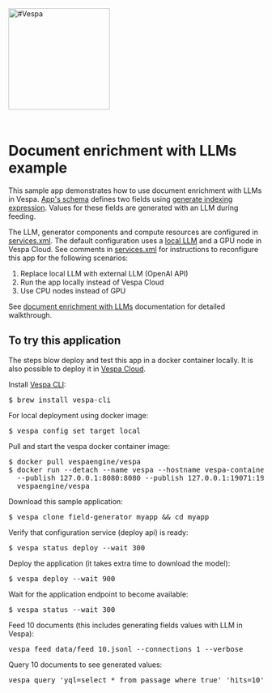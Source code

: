 <!-- Copyright Vespa.ai. Licensed under the terms of the Apache 2.0 license. See LICENSE in the project root.-->

<picture>
  <source media="(prefers-color-scheme: dark)" srcset="https://assets.vespa.ai/logos/Vespa-logo-green-RGB.svg">
  <source media="(prefers-color-scheme: light)" srcset="https://assets.vespa.ai/logos/Vespa-logo-dark-RGB.svg">
  <img alt="#Vespa" width="200" src="https://assets.vespa.ai/logos/Vespa-logo-dark-RGB.svg" style="margin-bottom: 25px;">
</picture>

# Document enrichment with LLMs example

This sample app demonstrates how to use document enrichment with LLMs in Vespa.
[App's schema](schemas/passage.sd) defines two fields using [generate indexing expression](https://docs.vespa.ai/en/reference/indexing-language-reference.html#generate).
Values for these fields are generated with an LLM during feeding.

The LLM, generator components and compute resources are configured in [services.xml](services.xml).
The default configuration uses a [local LLM](https://docs.vespa.ai/en/llms-local.html) and a GPU node in Vespa Cloud.
See comments in [services.xml](services.xml) for instructions to reconfigure this app for the following scenarios:

1. Replace local LLM with external LLM (OpenAI API)
2. Run the app locally instead of Vespa Cloud
3. Use CPU nodes instead of GPU

See [document enrichment with LLMs](https://docs.vespa.ai/en/llms-document-enrichment.html) documentation for detailed walkthrough.

## To try this application

The steps blow deploy and test this app in a docker container locally.
It is also possible to deploy it in [Vespa Cloud](https://docs.vespa.ai/en/cloud/getting-started).

Install [Vespa CLI](https://docs.vespa.ai/en/vespa-cli.html):
<pre>
$ brew install vespa-cli
</pre>

For local deployment using docker image:
<pre data-test="exec">
$ vespa config set target local
</pre>

Pull and start the vespa docker container image:
<pre data-test="exec">
$ docker pull vespaengine/vespa
$ docker run --detach --name vespa --hostname vespa-container \
  --publish 127.0.0.1:8080:8080 --publish 127.0.0.1:19071:19071 \
  vespaengine/vespa
</pre>

Download this sample application:
<pre data-test="exec">
$ vespa clone field-generator myapp && cd myapp
</pre>

Verify that configuration service (deploy api) is ready:
<pre data-test="exec">
$ vespa status deploy --wait 300
</pre>

Deploy the application (it takes extra time to download the model):
<pre data-test="exec" data-test-assert-contains="Success">
$ vespa deploy --wait 900
</pre>

Wait for the application endpoint to become available:
<pre data-test="exec">
$ vespa status --wait 300
</pre>

Feed 10 documents (this includes generating fields values with LLM in Vespa):
<pre data-test="exec">
vespa feed data/feed_10.jsonl --connections 1 --verbose
</pre>

Query 10 documents to see generated values:
<pre data-test="exec" data-test-assert-contains="id:msmarco:passage::963">
vespa query 'yql=select * from passage where true' 'hits=10' 'ranking=enriched'
</pre>
